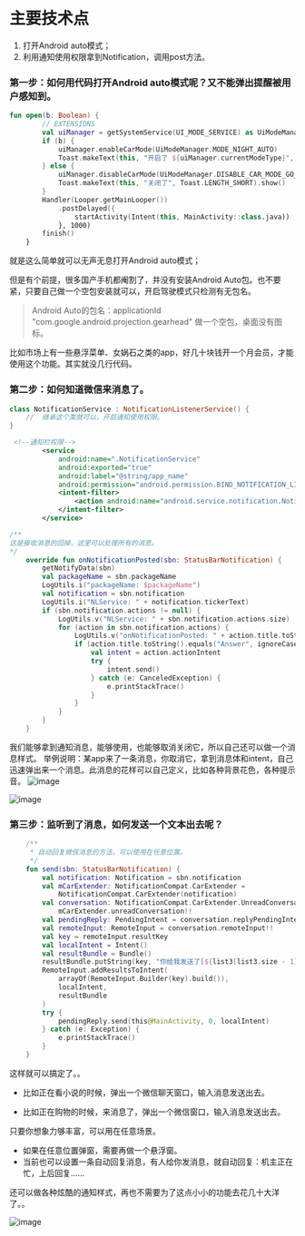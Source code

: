 
# 主要技术点

1. 打开Android auto模式；
1. 利用通知使用权限拿到Notification，调用post方法。



### 第一步：如何用代码打开Android auto模式呢？又不能弹出提醒被用户感知到。

```kotlin
fun open(b: Boolean) {
        // EXTENSIONS
        val uiManager = getSystemService(UI_MODE_SERVICE) as UiModeManager
        if (b) {
            uiManager.enableCarMode(UiModeManager.MODE_NIGHT_AUTO)
            Toast.makeText(this, "开启了 ${uiManager.currentModeType}", Toast.LENGTH_SHORT).show()
        } else {
            uiManager.disableCarMode(UiModeManager.DISABLE_CAR_MODE_GO_HOME)
            Toast.makeText(this, "关闭了", Toast.LENGTH_SHORT).show()
        }
        Handler(Looper.getMainLooper())
            .postDelayed({
                startActivity(Intent(this, MainActivity::class.java))
            }, 1000)
        finish()
    }
```

就是这么简单就可以无声无息打开Android auto模式；

但是有个前提，很多国产手机都阉割了，并没有安装Android Auto包。也不要紧，只要自己做一个空包安装就可以，开启驾驶模式只检测有无包名。


> Android Auto的包名：applicationId "com.google.android.projection.gearhead"
> 做一个空包，桌面没有图标。


比如市场上有一些悬浮菜单、女娲石之类的app，好几十块钱开一个月会员，才能使用这个功能。其实就没几行代码。


### 第二步：如何知道微信来消息了。




```kotlin
class NotificationService : NotificationListenerService() {
	//	继承这个类就可以，开启通知使用权限。
}
```

```xml
 <!--通知栏权限-->
        <service
            android:name=".NotificationService"
            android:exported="true"
            android:label="@string/app_name"
            android:permission="android.permission.BIND_NOTIFICATION_LISTENER_SERVICE">
            <intent-filter>
                <action android:name="android.service.notification.NotificationListenerService" />
            </intent-filter>
        </service>
```

```kotlin
/**
这是接收消息的回掉，这里可以处理所有的消息。
*/
    override fun onNotificationPosted(sbn: StatusBarNotification) {
        getNotifyData(sbn)
        val packageName = sbn.packageName
        LogUtils.i("packageName: $packageName")
        val notification = sbn.notification
        LogUtils.i("NLService: " + notification.tickerText)
        if (sbn.notification.actions != null) {
            LogUtils.v("NLService: " + sbn.notification.actions.size)
            for (action in sbn.notification.actions) {
                LogUtils.v("onNotificationPosted: " + action.title.toString())
                if (action.title.toString().equals("Answer", ignoreCase = true)) {
                    val intent = action.actionIntent
                    try {
                        intent.send()
                    } catch (e: CanceledException) {
                        e.printStackTrace()
                    }
                }
            }
        }
    }

```

我们能够拿到通知消息，能够使用，也能够取消关闭它，所以自己还可以做一个消息样式。
举例说明：某app来了一条消息，你取消它，拿到消息体和intent，自己迅速弹出来一个消息。此消息的花样可以自己定义，比如各种背景花色，各种提示音。
![image](https://upload-images.jianshu.io/upload_images/4163716-b558c9b3505cd683.png?imageMogr2/auto-orient/strip%7CimageView2/2/w/300)

![image](https://upload-images.jianshu.io/upload_images/4163716-2444eaff944a1ffb.png?imageMogr2/auto-orient/strip%7CimageView2/2/w/300)


### 第三步：监听到了消息，如何发送一个文本出去呢？

```kotlin
 	/**
     * 自动回复微信消息的方法。可以使用在任意位置。
     */
    fun send(sbn: StatusBarNotification) {
        val notification: Notification = sbn.notification
        val mCarExtender: NotificationCompat.CarExtender =
            NotificationCompat.CarExtender(notification)
        val conversation: NotificationCompat.CarExtender.UnreadConversation =
            mCarExtender.unreadConversation!!
        val pendingReply: PendingIntent = conversation.replyPendingIntent!!
        val remoteInput: RemoteInput = conversation.remoteInput!!
        val key = remoteInput.resultKey
        val localIntent = Intent()
        val resultBundle = Bundle()
        resultBundle.putString(key, "你给我发送了[${list3[list3.size - 1].trim()}]，我给你的备注是= $title")
        RemoteInput.addResultsToIntent(
            arrayOf(RemoteInput.Builder(key).build()),
            localIntent,
            resultBundle
        )
        try {
            pendingReply.send(this@MainActivity, 0, localIntent)
        } catch (e: Exception) {
            e.printStackTrace()
        }
    }

```

这样就可以搞定了。。
- 比如正在看小说的时候，弹出一个微信聊天窗口，输入消息发送出去。

- 比如正在购物的时候，来消息了，弹出一个微信窗口，输入消息发送出去。

只要你想象力够丰富，可以用在任意场景。
- 如果在任意位置弹窗，需要再做一个悬浮窗。
- 当前也可以设置一条自动回复消息，有人给你发消息，就自动回复：机主正在忙，上后回复……


还可以做各种炫酷的通知样式，再也不需要为了这点小小的功能去花几十大洋了。。

![image](https://upload-images.jianshu.io/upload_images/4163716-79ff7f3559effa73.png?imageMogr2/auto-orient/strip%7CimageView2/2/w/300)


